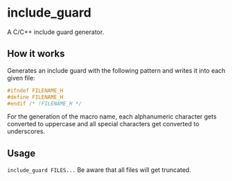 # include_guard

A C/C++ include guard generator.

## How it works

Generates an include guard with the following pattern and writes it into each given file:

```cpp
#ifndef FILENAME_H
#define FILENAME_H
#endif /* !FILENAME_H */
```

For the generation of the macro name, each alphanumeric character gets converted to uppercase and all special characters get converted to underscores.

## Usage

`include_guard FILES...`
Be aware that all files will get truncated.

